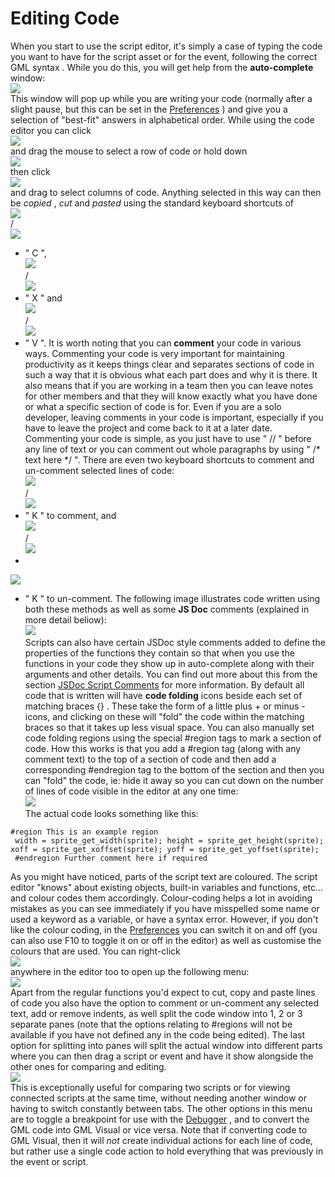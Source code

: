 # Editing Code

When you start to use the script editor, it's simply a case of typing
the code you want to have for the script asset or for the event,
following the correct GML syntax . While you do this, you will get help
from the **auto-complete** window:  
![](https://gms.magecorn.com/Manual/assets/Images/Asset_Editors/Editor_Scripts_CodeComplete.png)  
This window will pop up while you are writing your code (normally after
a slight pause, but this can be set in the
[Preferences](../../Setting_Up_And_Version_Information/IDE_Preferences/Text_Editor_Preferences)
) and give you a selection of "best-fit" answers in alphabetical order.
While using the code editor you can click  
![](https://gms.magecorn.com/Manual/assets/Images/Icons/Icon_LMB.png)  
and drag the mouse to select a row of code or hold down  
![](https://gms.magecorn.com/Manual/assets/Images/Icons/Icon_Alt.png)  
then click  
![](https://gms.magecorn.com/Manual/assets/Images/Icons/Icon_LMB.png)  
and drag to select columns of code. Anything selected in this way can
then be *copied* , *cut* and *pasted* using the standard keyboard
shortcuts of  
![](https://gms.magecorn.com/Manual/assets/Images/Icons/Icon_Ctrl.png)  
/  
![](https://gms.magecorn.com/Manual/assets/Images/Icons/Icon_Cmd.png)  
+ " C ",  
![](https://gms.magecorn.com/Manual/assets/Images/Icons/Icon_Ctrl.png)  
/  
![](https://gms.magecorn.com/Manual/assets/Images/Icons/Icon_Cmd.png)  
+ " X " and  
![](https://gms.magecorn.com/Manual/assets/Images/Icons/Icon_Ctrl.png)  
/  
![](https://gms.magecorn.com/Manual/assets/Images/Icons/Icon_Cmd.png)  
+ " V ". It is worth noting that you can **comment** your code in
various ways. Commenting your code is very important for maintaining
productivity as it keeps things clear and separates sections of code in
such a way that it is obvious what each part does and why it is there.
It also means that if you are working in a team then you can leave notes
for other members and that they will know exactly what you have done or
what a specific section of code is for. Even if you are a solo
developer, leaving comments in your code is important, especially if you
have to leave the project and come back to it at a later date.
Commenting your code is simple, as you just have to use " // " before
any line of text or you can comment out whole paragraphs by using " /\*
text here \*/ ". There are even two keyboard shortcuts to comment and
un-comment selected lines of code:  
![](https://gms.magecorn.com/Manual/assets/Images/Icons/Icon_Ctrl.png)  
/  
![](https://gms.magecorn.com/Manual/assets/Images/Icons/Icon_Cmd.png)  
+ " K " to comment, and  
![](https://gms.magecorn.com/Manual/assets/Images/Icons/Icon_Ctrl.png)  
/  
![](https://gms.magecorn.com/Manual/assets/Images/Icons/Icon_Cmd.png)  
+  
![](https://gms.magecorn.com/Manual/assets/Images/Icons/Icon_Shift.png)  
+ " K " to un-comment. The following image illustrates code written
using both these methods as well as some **JS Doc** comments (explained
in more detail beliow):  
![](https://gms.magecorn.com/Manual/assets/Images/Asset_Editors/Editor_Scripts_Comments.png)  
Scripts can also have certain JSDoc style comments added to define the
properties of the functions they contain so that when you use the
functions in your code they show up in auto-complete along with their
arguments and other details. You can find out more about this from the
section [JSDoc Script Comments](JSDoc_Script_Comments) for more
information. By default all code that is written will have **code
folding** icons beside each set of matching braces {} . These take the
form of a little plus  + or minus  - icons, and clicking on these will
"fold" the code within the matching braces so that it takes up less
visual space. You can also manually set code folding regions using the
special \#region tags to mark a section of code. How this works is that
you add a \#region tag (along with any comment text) to the top of a
section of code and then add a corresponding \#endregion tag to the
bottom of the section and then you can "fold" the code, ie: hide it away
so you can cut down on the number of lines of code visible in the editor
at any one time:  
![](https://gms.magecorn.com/Manual/assets/Images/Asset_Editors/Editor_Scripts_CodeRegion.gif)  
The actual code looks something like this:

``` gml
#region This is an example region
 width = sprite_get_width(sprite); height = sprite_get_height(sprite); xoff = sprite_get_xoffset(sprite); yoff = sprite_get_yoffset(sprite);
 #endregion Further comment here if required
```

As you might have noticed, parts of the script text are coloured. The
script editor "knows" about existing objects, built-in variables and
functions, etc... and colour codes them accordingly. Colour-coding helps
a lot in avoiding mistakes as you can see immediately if you have
misspelled some name or used a keyword as a variable, or have a syntax
error. However, if you don't like the colour coding, in the
[Preferences](../../Setting_Up_And_Version_Information/IDE_Preferences/Text_Editor_Preferences)
you can switch it on and off (you can also use F10 to toggle it on or
off in the editor) as well as customise the colours that are used. You
can right-click  
![](https://gms.magecorn.com/Manual/assets/Images/Icons/Icon_RMB.png)  
anywhere in the editor too to open up the following menu:  
![](https://gms.magecorn.com/Manual/assets/Images/Asset_Editors/Editor_Scripts_RMB_Menu.png)  
Apart from the regular functions you'd expect to cut, copy and paste
lines of code you also have the option to comment or un-comment any
selected text, add or remove indents, as well split the code window into
1, 2 or 3 separate panes (note that the options relating to \#regions
will not be available if you have not defined any in the code being
edited). The last option for splitting into panes will split the actual
window into different parts where you can then drag a script or event
and have it show alongside the other ones for comparing and editing.  
![](https://gms.magecorn.com/Manual/assets/Images/Asset_Editors/Editor_Scripts_Panes.png)  
This is exceptionally useful for comparing two scripts or for viewing
connected scripts at the same time, without needing another window or
having to switch constantly between tabs. The other options in this menu
are to toggle a breakpoint for use with the
[Debugger](../../IDE_Tools/The_Debugger) , and to convert the GML
code into GML Visual or vice versa. Note that if converting code to GML
Visual, then it will *not* create individual actions for each line of
code, but rather use a single code action to hold everything that was
previously in the event or script.
